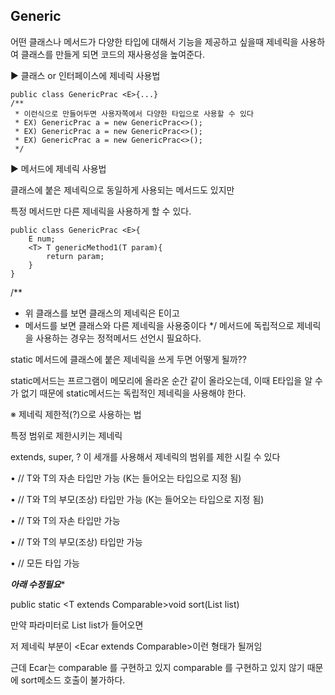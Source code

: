<h2>Generic</h2>
어떤 클래스나 메서드가 다양한 타입에 대해서 기능을 제공하고 싶을때 제네릭을 사용하여 클래스를 만들게 되면 코드의 재사용성을 높여준다.

▶ 클래스 or 인터페이스에 제네릭 사용법
```
public class GenericPrac <E>{...}
/**
 * 이런식으로 만들어두면 사용자쪽에서 다양한 타입으로 사용할 수 있다
 * EX) GenericPrac a = new GenericPrac<>();
 * EX) GenericPrac a = new GenericPrac<>();
 * EX) GenericPrac a = new GenericPrac<>();
 */
```
▶ 메서드에 제네릭 사용법 

클래스에 붙은 제네릭으로 동일하게 사용되는 메서드도 있지만 

특정 메서드만 다른 제네릭을 사용하게 할 수 있다.
```
public class GenericPrac <E>{
    E num;
    <T> T genericMethod1(T param){
        return param;
    }
}
```
/**
 * 위 클래스를 보면 클래스의 제네릭은 E이고
 * 메서드를 보면 클래스와 다른 제네릭을 사용중이다
 */
메서드에 독립적으로 제네릭을 사용하는 경우는 정적메서드 선언시 필요하다.

static 메서드에 클래스에 붙은 제네릭을 쓰게 두면 어떻게 될까??

static메서드는 프르그램이 메모리에 올라온 순간 같이 올라오는데, 이때 E타입을 알 수가 없기 때문에 static메서드는 독립적인 제네릭을 사용해야 한다.



※ 제네릭 제한적(?)으로 사용하는 법

특정 범위로 제한시키는 제네릭

extends, super, ? 이 세개를 사용해서 제네릭의 범위를 제한 시킬 수 있다

•  // T와 T의 자손 타입만 가능 (K는 들어오는 타입으로 지정 됨)

•  // T와 T의 부모(조상) 타입만 가능 (K는 들어오는 타입으로 지정 됨)

•  // T와 T의 자손 타입만 가능

•  // T와 T의 부모(조상) 타입만 가능

•  // 모든 타입 가능

*******아래 수정필요********

public static <T extends Comparable<T>>void sort(List<T> list)

만약 파라미터로 List list가 들어오면 

저 제네릭 부분이 <Ecar extends Comparable<Ecar>>이런 형태가 될꺼임

근데 Ecar는 comparable 를 구현하고 있지 comparable 를 구현하고 있지 않기 때문에 sort메소드 호출이 불가하다.
